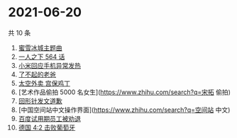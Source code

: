 # 2021-06-20

共 10 条

<!-- BEGIN -->
<!-- 最后更新时间 Sun Jun 20 2021 04:07:46 GMT+0800 (China Standard Time) -->

1. [蜜雪冰城主题曲](https://www.zhihu.com/search?q=蜜雪冰城)
2. [一人之下 564 话](https://www.zhihu.com/search?q=一人之下)
3. [小米回应手机异常发热](https://www.zhihu.com/search?q=小米)
4. [了不起的老爸](https://www.zhihu.com/search?q=了不起的老爸)
5. [太空外卖 宫保鸡丁](https://www.zhihu.com/search?q=太空外卖)
6. [艺术作品偷拍 5000 名女生](https://www.zhihu.com/search?q=宋拓 偷拍)
7. [回形针发文道歉](https://www.zhihu.com/search?q=回形针道歉)
8. [中国空间站中文操作界面](https://www.zhihu.com/search?q=空间站 中文)
9. [百度试用期员工被劝退](https://www.zhihu.com/search?q=百度员工被劝退)
10. [德国 4:2 击败葡萄牙](https://www.zhihu.com/search?q=德国队)

<!-- END -->
